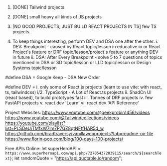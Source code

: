 1. [DONE] Tailwind projects

2. [DONE] small heavy all kinds of JS projects

3. [NO GOOD PROJECTS, JUST BUILD REACT PROJECTS IN TS] few TS projects

4.  To keep things interesting, perform DEV and DSA one after
    the other:
    i.  DEV: Breakpoint
                  - caused by React topic/lesson in educative.io
                    or React Project's feature
                    or DRF topic/lesson/project's feature
                    or anything DEV in future
    ii. DSA: After Every Breakpoint
                  - solve 5 to 7 questions of topics mentioned in DSA
                    or SD topic/lesson
                    or LLD topic/lesson
                    or Design Systems topic/lesson

#define DSA =
Google Keep - DSA New Order

#define DEV =
i.      only some of React.js projects (learn to use vite: with react, ts, tailwindcss)
i/2.	TypeScript - A Lot of React.ts projects
ii.     ShadCn UI (react based), to build prototypes fast
iii.    Tonnes of DRF projects
iv.     few FastAPI projects
v. 		react.dev 'Learn' 
vi. 	react.dev 'API Reference'

Project Websites:
https://www.youtube.com/@geekprobin1456/videos
https://www.youtube.com/@Tailwindcollections/videos
https://youtube.com/playlist?list=PLSDeUiTMfxW7lm7P7GZ8qtNFffHAR5d_w
https://github.com/bradtraversy/vanillawebprojects?tab=readme-ov-file
https://www.florin-pop.com/blog/100-days-100-projects/

Free APIs Online:
let superHeroAPI = `https://www.superheroapi.com/api.php/727054372039115/search/${searchText}`;
let randomQuote = "https://api.quotable.io/random";